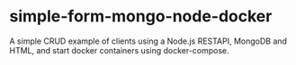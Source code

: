 # simple-form-mongo-node-docker

A simple CRUD example of clients using a Node.js RESTAPI, MongoDB and HTML, and start docker containers using 
docker-compose.
